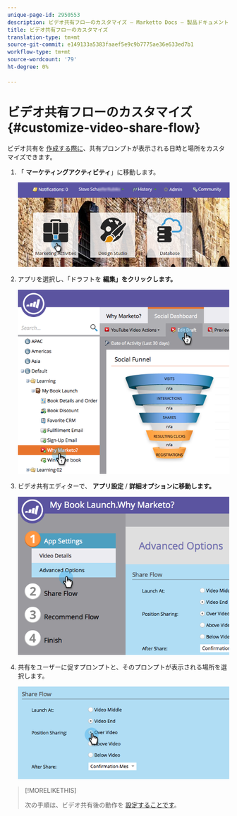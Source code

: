 ```yaml
---
unique-page-id: 2950553
description: ビデオ共有フローのカスタマイズ — Marketto Docs — 製品ドキュメント
title: ビデオ共有フローのカスタマイズ
translation-type: tm+mt
source-git-commit: e149133a5383faaef5e9c9b7775ae36e633ed7b1
workflow-type: tm+mt
source-wordcount: '79'
ht-degree: 0%

---
```



# ビデオ共有フローのカスタマイズ {#customize-video-share-flow}

ビデオ共有を [作成する際に](../../../../product-docs/demand-generation/landing-pages/free-form-landing-pages/add-a-video-to-a-free-form-landing-page.md)、共有プロンプトが表示される日時と場所をカスタマイズできます。

1. 「 **マーケティングアクティビティ**」に移動します。

   ![](assets/login-marketing-activities-2.png)

1. アプリを選択し、「ドラフトを **編集」をクリックします。**

   ![](assets/image2014-9-22-16-3a40-3a41.png)

1. ビデオ共有エディターで、 **アプリ設定** / **詳細オプションに移動します。**

   ![](assets/image2014-9-22-16-3a41-3a3.png)

1. 共有をユーザーに促すプロンプトと、そのプロンプトが表示される場所を選択します。

   ![](assets/image2014-9-22-16-3a41-3a20.png)

>[!MORELIKETHIS]
>
>次の手順は、ビデオ共有後の動作を [設定することです](configure-after-share-prompts.md)。

